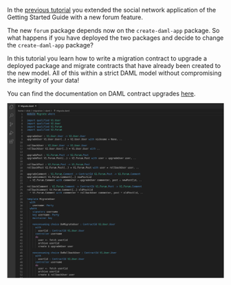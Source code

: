 In the [previous tutorial](https://daml.com/learn/upgrading/extending-daml-models) you extended the
social network application of the Getting Started Guide with a new forum feature.

The new `forum` package depends now on the `create-daml-app` package. So what happens if you have
deployed the two packages and decide to change the `create-daml-app` package? 

In this tutorial you learn how to write a migration contract to upgrade a deployed package and
migrate contracts that have already been created to the new model. All of this within a strict DAML
model without compromising the integrity of your data!

You can find the documentation on DAML contract upgrades
[here](https://docs.daml.com/upgrade/index.html).

![MigrateCode](assets/migrate_code.png)
